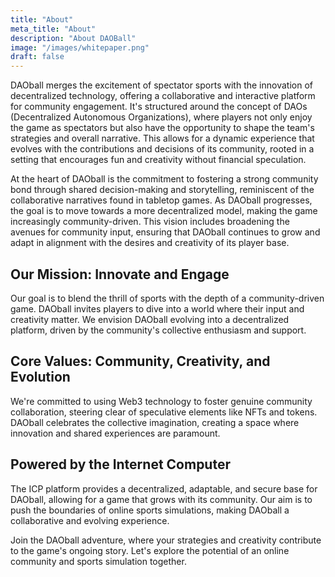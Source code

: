 ```yaml
---
title: "About"
meta_title: "About"
description: "About DAOBall"
image: "/images/whitepaper.png"
draft: false
---
```


DAOball merges the excitement of spectator sports with the innovation of decentralized technology, offering a collaborative and interactive platform for community engagement. It's structured around the concept of DAOs (Decentralized Autonomous Organizations), where players not only enjoy the game as spectators but also have the opportunity to shape the team's strategies and overall narrative. This allows for a dynamic experience that evolves with the contributions and decisions of its community, rooted in a setting that encourages fun and creativity without financial speculation.

At the heart of DAOball is the commitment to fostering a strong community bond through shared decision-making and storytelling, reminiscent of the collaborative narratives found in tabletop games. As DAOball progresses, the goal is to move towards a more decentralized model, making the game increasingly community-driven. This vision includes broadening the avenues for community input, ensuring that DAOball continues to grow and adapt in alignment with the desires and creativity of its player base​​.

## Our Mission: Innovate and Engage

Our goal is to blend the thrill of sports with the depth of a community-driven game. DAOball invites players to dive into a world where their input and creativity matter. We envision DAOball evolving into a decentralized platform, driven by the community's collective enthusiasm and support.

## Core Values: Community, Creativity, and Evolution

We're committed to using Web3 technology to foster genuine community collaboration, steering clear of speculative elements like NFTs and tokens. DAOball celebrates the collective imagination, creating a space where innovation and shared experiences are paramount.

## Powered by the Internet Computer

The ICP platform provides a decentralized, adaptable, and secure base for DAOball, allowing for a game that grows with its community. Our aim is to push the boundaries of online sports simulations, making DAOball a collaborative and evolving experience.

Join the DAOball adventure, where your strategies and creativity contribute to the game's ongoing story. Let's explore the potential of an online community and sports simulation together.
